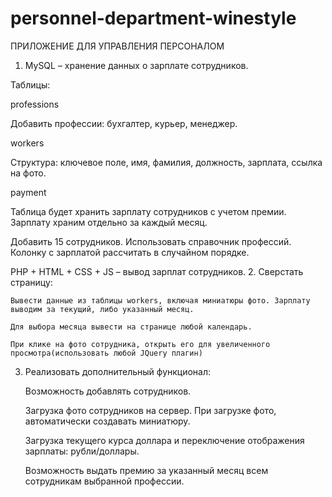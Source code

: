 # personnel-department-winestyle

ПРИЛОЖЕНИЕ ДЛЯ УПРАВЛЕНИЯ ПЕРСОНАЛОМ
1. MySQL – хранение данных о зарплате сотрудников.

Таблицы:

professions

Добавить профессии: бухгалтер, курьер, менеджер.

workers

Структура: ключевое поле, имя, фамилия, должность, зарплата, ссылка на фото.

payment

Таблица будет хранить зарплату сотрудников с учетом премии. Зарплату храним отдельно за каждый месяц.

Добавить 15 сотрудников. Использовать справочник профессий. Колонку с зарплатой рассчитать в случайном порядке.



PHP + HTML + CSS + JS – вывод зарплат сотрудников.
2. Сверстать страницу:

	Вывести данные из таблицы workers, включая миниатюры фото. Зарплату выводим за текущий, либо указанный месяц.

	Для выбора месяца вывести на странице любой календарь.

	При клике на фото сотрудника, открыть его для увеличенного просмотра(использовать любой JQuery плагин)



3.  Реализовать дополнительный функционал:

	Возможность добавлять сотрудников.

	Загрузка фото сотрудников на сервер. При загрузке фото, автоматически создавать миниатюру.

	Загрузка текущего курса доллара и переключение отображения зарплаты: рубли/доллары.

	Возможность выдать премию за указанный месяц всем сотрудникам выбранной профессии.
